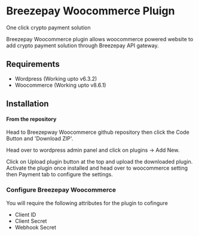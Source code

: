 # Breezepay Woocommerce Pluign

One click crypto payment solution

Breezepay Woocommerce plugin allows woocommerce powered website to add crypto payment solution through Breezepay API gateway.

## Requirements

- Wordpress (Working upto v6.3.2)
- Woocommerce (Working upto v8.6.1)

## Installation

#### From the repository

Head to Breezepway Woocommerce github repository then click the Code Button and 'Download ZIP'.

Head over to wordpress admin panel and click on plugins -> Add New.

Click on Upload plugin button at the top and upload the downloaded plugin. Activate the plugin once installed and head over to woocommerce setting then Payment tab to configure the settings.

### Configure Breezepay Woocommerce

You will require the following attributes for the plugin to cofingure

- Client ID
- Client Secret
- Webhook Secret
